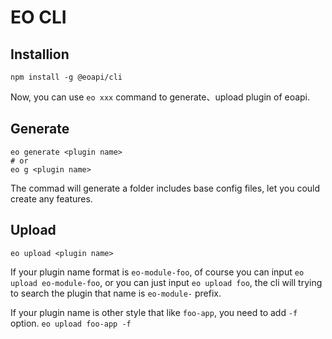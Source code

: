 # EO CLI

## Installion

```
npm install -g @eoapi/cli
```

Now, you can use `eo xxx` command to generate、upload plugin of eoapi.

## Generate

```
eo generate <plugin name>
# or
eo g <plugin name>
```

The commad will generate a folder includes base config files, let you could create any features.

## Upload

```
eo upload <plugin name>
```

If your plugin name format is `eo-module-foo`, of course you can input `eo upload eo-module-foo`, or you can just input `eo upload foo`, the cli will trying to search the plugin that name is `eo-module-` prefix.

If your plugin name is other style that like `foo-app`, you need to add `-f` option.
`eo upload foo-app -f`
